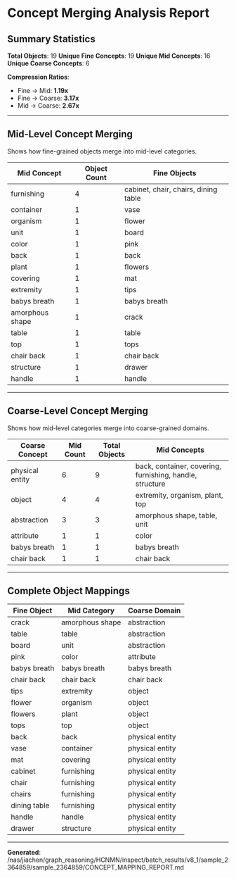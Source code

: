 # Concept Merging Analysis Report

## Summary Statistics

**Total Objects**: 19
**Unique Fine Concepts**: 19
**Unique Mid Concepts**: 16
**Unique Coarse Concepts**: 6

**Compression Ratios**:
- Fine → Mid: **1.19x**
- Fine → Coarse: **3.17x**
- Mid → Coarse: **2.67x**

---

## Mid-Level Concept Merging

Shows how fine-grained objects merge into mid-level categories.

| Mid Concept | Object Count | Fine Objects |
|-------------|--------------|-------------|
| furnishing | 4 | cabinet, chair, chairs, dining table |
| container | 1 | vase |
| organism | 1 | flower |
| unit | 1 | board |
| color | 1 | pink |
| back | 1 | back |
| plant | 1 | flowers |
| covering | 1 | mat |
| extremity | 1 | tips |
| babys breath | 1 | babys breath |
| amorphous shape | 1 | crack |
| table | 1 | table |
| top | 1 | tops |
| chair back | 1 | chair back |
| structure | 1 | drawer |
| handle | 1 | handle |

---

## Coarse-Level Concept Merging

Shows how mid-level categories merge into coarse-grained domains.

| Coarse Concept | Mid Count | Total Objects | Mid Concepts |
|----------------|-----------|---------------|-------------|
| physical entity | 6 | 9 | back, container, covering, furnishing, handle, structure |
| object | 4 | 4 | extremity, organism, plant, top |
| abstraction | 3 | 3 | amorphous shape, table, unit |
| attribute | 1 | 1 | color |
| babys breath | 1 | 1 | babys breath |
| chair back | 1 | 1 | chair back |

---

## Complete Object Mappings

| Fine Object | Mid Category | Coarse Domain |
|-------------|--------------|---------------|
| crack | amorphous shape | abstraction |
| table | table | abstraction |
| board | unit | abstraction |
| pink | color | attribute |
| babys breath | babys breath | babys breath |
| chair back | chair back | chair back |
| tips | extremity | object |
| flower | organism | object |
| flowers | plant | object |
| tops | top | object |
| back | back | physical entity |
| vase | container | physical entity |
| mat | covering | physical entity |
| cabinet | furnishing | physical entity |
| chair | furnishing | physical entity |
| chairs | furnishing | physical entity |
| dining table | furnishing | physical entity |
| handle | handle | physical entity |
| drawer | structure | physical entity |

---

**Generated**: /nas/jiachen/graph_reasoning/HCNMN/inspect/batch_results/v8_1/sample_2364859/sample_2364859/CONCEPT_MAPPING_REPORT.md
